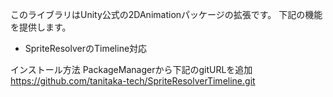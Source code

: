 このライブラリはUnity公式の2DAnimationパッケージの拡張です。
下記の機能を提供します。
- SpriteResolverのTimeline対応

インストール方法
PackageManagerから下記のgitURLを追加
https://github.com/tanitaka-tech/SpriteResolverTimeline.git

